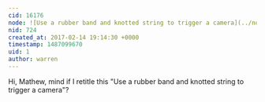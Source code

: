 ```yaml
---
cid: 16176
node: ![Use a rubber band and knotted string to trigger a camera](../notes/mathew/1-29-2012/using-knot-trigger-cameras)
nid: 724
created_at: 2017-02-14 19:14:30 +0000
timestamp: 1487099670
uid: 1
author: warren
---
```


Hi, Mathew, mind if I retitle this "Use a rubber band and knotted string to trigger a camera"?